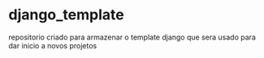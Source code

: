 # django_template
repositorio criado para armazenar o template django que sera usado para dar inicio a novos projetos
